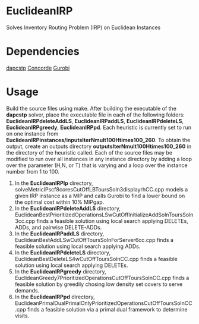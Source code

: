 # EuclideanIRP
Solves Inventory Routing Problem (IRP) on Euclidean Instances

# Dependencies
[dapcstp](https://github.com/mluipersbeck/dapcstp)
[Concorde](http://www.math.uwaterloo.ca/tsp/concorde/downloads/downloads.htm)
[Gurobi](https://www.gurobi.com)

# Usage
Build the source files using make. After building the executable of the **dapcstp** solver, place the executable file in each of the following folders: **EuclideanIRPdeleteAddLS**, **EuclideanIRPaddLS**, **EuclideanIRPdeleteLS**, **EuclideanIRPgreedy**, **EuclideanIRPpd**. Each heuristic is currently set to run on one instance from **EuclideanIRPinstances/inputsIterNmult100Htimes100_260**. To obtain the output, create an outputs directory **outputsIterNmult100Htimes100_260** in the directory of the heuristic called. Each of the source files may be modified to run over all instances in any instance directory by adding a loop over the parameter (H,N, or T) that is varying and a loop over the instance number from 1 to 100.
1. In the **EuclideanIRPlp** directory, solveMetricIPscf8coresCutOffLBToursSoln3displayrhCC.cpp models a given IRP instance as a MIP and calls Gurobi to find a lower bound on the optimal cost within 10% MIPgap.
2. In the **EuclideanIRPdeleteAddLS** directory, EuclideanBestPrioritizedOperationsLSwCutOffInitializeAddSolnToursSoln3cc.cpp finds a feasible solution using local search applying DELETEs, ADDs, and pairwise DELETE-ADDs.
3. In the **EuclideanIRPaddLS** directory, EuclideanBestAddLSwCutOffToursSolnForServer6cc.cpp finds a feasible solution using local search applying ADDs.
4. In the **EuclideanIRPdeleteLS** directory, EuclideanBestDeleteLS4wCutOffToursSolnCC.cpp finds a feasible solution using local search applying DELETEs.
5. In the **EuclideanIRPgreedy** directory, EuclideanGreedy7PrioritizedOperationsCutOffToursSolnCC.cpp finds a feasible solution by greedily chosing low density set covers to serve demands.
6. In the **EuclideanIRPpd** directory, EuclideanPrimalDualPrimalOnlyPrioritizedOperationsCutOffToursSolnCC.cpp finds a feasible solution via a primal dual framework to determine visits.
